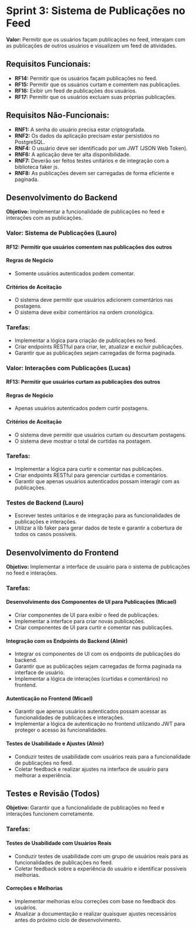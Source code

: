 # Sprint 3: Sistema de Publicações no Feed

**Valor:** Permitir que os usuários façam publicações no feed, interajam com as publicações de outros usuários e visualizem um feed de atividades.

## Requisitos Funcionais:
- **RF14:** Permitir que os usuários façam publicações no feed.
- **RF15:** Permitir que os usuários curtam e comentem nas publicações.
- **RF16:** Exibir um feed de publicações dos usuários.
- **RF17:** Permitir que os usuários excluam suas próprias publicações.

## Requisitos Não-Funcionais:
- **RNF1:** A senha do usuário precisa estar criptografada.
- **RNF2:** Os dados da aplicação precisam estar persistidos no PostgreSQL.
- **RNF4:** O usuário deve ser identificado por um JWT (JSON Web Token).
- **RNF6:** A aplicação deve ter alta disponibilidade.
- **RNF7:** Deverão ser feitos testes unitários e de integração com a biblioteca faker js.
- **RNF8:** As publicações devem ser carregadas de forma eficiente e paginada.

## Desenvolvimento do Backend
**Objetivo:** Implementar a funcionalidade de publicações no feed e interações com as publicações.


### Valor: Sistema de Publicações (Lauro)

#### RF12: Permitir que usuários comentem nas publicações dos outros

#### Regras de Negócio

- Somente usuários autenticados podem comentar.

#### Critérios de Aceitação

- O sistema deve permitir que usuários adicionem comentários nas postagens.
- O sistema deve exibir comentários na ordem cronológica.

### Tarefas:

- Implementar a lógica para criação de publicações no feed.
- Criar endpoints RESTful para criar, ler, atualizar e excluir publicações.
- Garantir que as publicações sejam carregadas de forma paginada.

### Valor: Interações com Publicações (Lucas)

#### RF13: Permitir que usuários curtam as publicações dos outros

#### Regras de Negócio

- Apenas usuários autenticados podem curtir postagens.

#### Critérios de Aceitação

- O sistema deve permitir que usuários curtam ou descurtam postagens.
- O sistema deve mostrar o total de curtidas na postagem.

### Tarefas:

- Implementar a lógica para curtir e comentar nas publicações.
- Criar endpoints RESTful para gerenciar curtidas e comentários.
- Garantir que apenas usuários autenticados possam interagir com as publicações.

### Testes de Backend (Lauro)
- Escrever testes unitários e de integração para as funcionalidades de publicações e interações.
- Utilizar a lib faker para gerar dados de teste e garantir a cobertura de todos os casos possíveis.

## Desenvolvimento do Frontend
**Objetivo:** Implementar a interface de usuário para o sistema de publicações no feed e interações.

### Tarefas:
#### Desenvolvimento dos Componentes de UI para Publicações (Micael)
- Criar componentes de UI para exibir o feed de publicações.
- Implementar a interface para criar novas publicações.
- Criar componentes de UI para curtir e comentar nas publicações.

#### Integração com os Endpoints do Backend (Almir)
- Integrar os componentes de UI com os endpoints de publicações do backend.
- Garantir que as publicações sejam carregadas de forma paginada na interface de usuário.
- Implementar a lógica de interações (curtidas e comentários) no frontend.

#### Autenticação no Frontend (Micael)
- Garantir que apenas usuários autenticados possam acessar as funcionalidades de publicações e interações.
- Implementar a lógica de autenticação no frontend utilizando JWT para proteger o acesso às funcionalidades.

#### Testes de Usabilidade e Ajustes (Almir)
- Conduzir testes de usabilidade com usuários reais para a funcionalidade de publicações no feed.
- Coletar feedback e realizar ajustes na interface de usuário para melhorar a experiência.

## Testes e Revisão (Todos)
**Objetivo:** Garantir que a funcionalidade de publicações no feed e interações funcionem corretamente.

### Tarefas:

#### Testes de Usabilidade com Usuários Reais
- Conduzir testes de usabilidade com um grupo de usuários reais para as funcionalidades de publicações no feed.
- Coletar feedback sobre a experiência do usuário e identificar possíveis melhorias.

#### Correções e Melhorias
- Implementar melhorias e/ou correções com base no feedback dos usuários.
- Atualizar a documentação e realizar quaisquer ajustes necessários antes do próximo ciclo de desenvolvimento.
